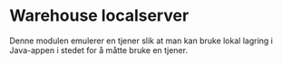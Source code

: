 # Warehouse localserver

Denne modulen emulerer en tjener slik at man kan bruke lokal lagring i Java-appen i stedet for å måtte bruke en tjener. 
